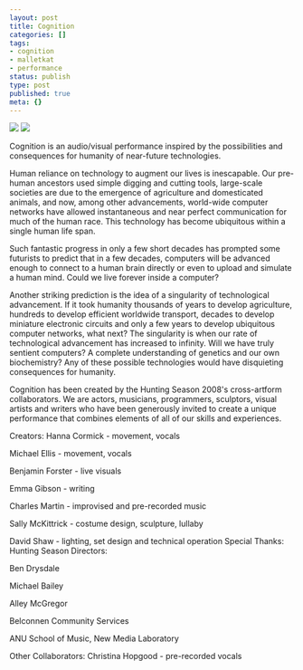 ```yaml
---
layout: post
title: Cognition
categories: []
tags:
- cognition
- malletkat
- performance
status: publish
type: post
published: true
meta: {}
---
```


[![](/squarespace_images/production_1370812_16892027__KBlvp5i4Mkk_SNXLY5lM5GI_AAAAAAAAAJg_J6MqH7SqEno_s320_IMGP0512.jpg_)](http://s3.media.squarespace.com/production/1370812/16892027/_KBlvp5i4Mkk/SNXLY5lM5GI/AAAAAAAAAJg/J6MqH7SqEno/s1600-h/IMGP0512.jpg)
[![](/squarespace_images/production_1370812_16892027__KBlvp5i4Mkk_SNXKMm8RIFI_AAAAAAAAAJI_aNbShVV_C38_s320_IMGP0489.jpg_)](http://s3.media.squarespace.com/production/1370812/16892027/_KBlvp5i4Mkk/SNXKMm8RIFI/AAAAAAAAAJI/aNbShVV_C38/s1600-h/IMGP0489.jpg)

Cognition is an audio/visual performance inspired by the possibilities and consequences for humanity of near-future technologies.

Human reliance on technology to augment our lives is inescapable. Our pre-human ancestors used simple digging and cutting tools, large-scale societies are due to the emergence of agriculture and domesticated animals, and now, among other advancements, world-wide computer networks have allowed instantaneous and near perfect communication for much of the human race. This technology has become ubiquitous within a single human life span.

Such fantastic progress in only a few short decades has prompted some futurists to predict that in a few decades, computers will be advanced enough to connect to a human brain directly or even to upload and simulate a human mind. Could we live forever inside a computer?

Another striking prediction is the idea of a singularity of technological advancement. If it took humanity thousands of years to develop agriculture, hundreds to develop efficient worldwide transport, decades to develop miniature electronic circuits and only a few years to develop ubiquitous computer networks, what next? The singularity is when our rate of technological advancement has increased to infinity. Will we have truly sentient computers? A complete understanding of genetics and our own biochemistry? Any of these possible technologies would have disquieting consequences for humanity.

Cognition has been created by the Hunting Season 2008's cross-artform collaborators. We are actors, musicians, programmers, sculptors, visual artists and writers who have been generously invited to create a unique performance that combines elements of all of our skills and experiences.

Creators:
Hanna Cormick - movement, vocals

Michael Ellis - movement, vocals

Benjamin Forster - live visuals

Emma Gibson - writing

Charles Martin - improvised and pre-recorded music

Sally McKittrick - costume design, sculpture, lullaby

David Shaw - lighting, set design and technical operation
Special Thanks:
Hunting Season Directors:

Ben Drysdale

Michael Bailey

Alley McGregor

Belconnen Community Services

ANU School of Music, New Media Laboratory

Other Collaborators:
Christina Hopgood - pre-recorded vocals
